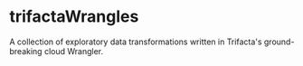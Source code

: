 # trifactaWrangles
A collection of exploratory data transformations written in Trifacta's ground-breaking cloud Wrangler. 